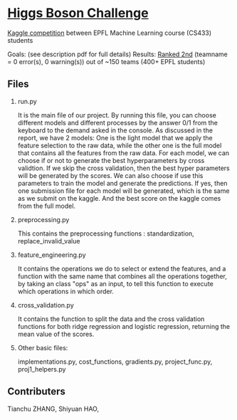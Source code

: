# [Higgs Boson Challenge][kaggle]

[Kaggle competition][kaggle] between EPFL Machine Learning course (CS433) students

Goals: (see description pdf for full details)
Results: [Ranked 2nd][leaderboard] (teamname = 0 error(s), 0 warning(s)) out of ~150 teams (400+ EPFL students)

## Files
1. run.py </li>It is the main file of our project. By running this file, you can choose different models and different processes by the answer 0/1 from the keyboard to the demand asked in the console. As discussed in the report, we have 2 models: One is the light model that we apply the feature selection to the raw data, while the other one is the full model that contains all the features from the raw data. </li>For each model, we can choose if or not to generate the best hyperparameters by cross validtion. If we skip the cross validation, then the best hyper parameters will be generated by the scores. We can also choose if use this parameters to train the model and generate the predictions. If yes, then one submission file for each model will be generated, which is the same as we submit on the kaggle. And the best score on the kaggle comes from the full model.

2. preprocessing.py </li>This contains the preprocessing functions : standardization, replace_invalid_value

3. feature_engineering.py </li>It contains the operations we do to select or extend the features, and a function with the same name that combines all the operations together, by taking an class "ops" as an input, to tell this function to execute which operations in which order.

4. cross_validation.py </li>It contains the function to split the data and the cross validation functions for both ridge regression and logistic regression, returning the mean value of the scores.

5. Other basic files: </li>implementations.py, cost_functions, gradients.py, project_func.py, proj1_helpers.py
## Contributers
Tianchu ZHANG, Shiyuan HAO, 


[leaderboard]: https://www.kaggle.com/c/epfml18-higgs/leaderboard
[kaggle]: https://www.kaggle.com/c/epfml18-higgs

